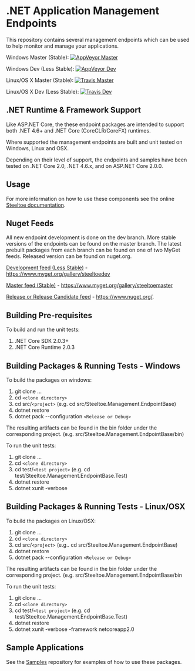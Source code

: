 # .NET Application Management Endpoints

This repository contains several management endpoints which can be used to help monitor and manage your applications.

Windows Master (Stable): [![AppVeyor Master](https://ci.appveyor.com/api/projects/status/bvv4ukorhxtx7mkk/branch/master?svg=true)](https://ci.appveyor.com/project/steeltoe/management/branch/master)

Windows Dev (Less Stable): [![AppVeyor Dev](https://ci.appveyor.com/api/projects/status/bvv4ukorhxtx7mkk/branch/dev?svg=true)](https://ci.appveyor.com/project/steeltoe/management/branch/dev)

Linux/OS X Master (Stable): [![Travis Master](https://travis-ci.org/SteeltoeOSS/Management.svg?branch=master)](https://travis-ci.org/SteeltoeOSS/Management)

Linux/OS X Dev (Less Stable):  [![Travis Dev](https://travis-ci.org/SteeltoeOSS/Management.svg?branch=dev)](https://travis-ci.org/SteeltoeOSS/Management)

## .NET Runtime & Framework Support

Like ASP.NET Core, the these endpoint packages are intended to support both .NET 4.6+ and .NET Core (CoreCLR/CoreFX) runtimes.

Where supported the management endpoints are built and unit tested on Windows, Linux and OSX.

Depending on their level of support, the endpoints and samples have been tested on .NET Core 2.0, .NET 4.6.x, and on ASP.NET Core 2.0.0.

## Usage

For more information on how to use these components see the online [Steeltoe documentation](https://steeltoe.io/).

## Nuget Feeds

All new endpoint development is done on the dev branch. More stable versions of the endpoints can be found on the master branch. The latest prebuilt packages from each branch can be found on one of two MyGet feeds. Released version can be found on nuget.org.

[Development feed (Less Stable)](https://www.myget.org/gallery/steeltoedev) - https://www.myget.org/gallery/steeltoedev

[Master feed (Stable)](https://www.myget.org/gallery/steeltoemaster) - https://www.myget.org/gallery/steeltoemaster

[Release or Release Candidate feed](https://www.nuget.org/) - https://www.nuget.org/. 

## Building Pre-requisites

To build and run the unit tests:

1. .NET Core SDK 2.0.3+
1. .NET Core Runtime 2.0.3

## Building Packages & Running Tests - Windows

To build the packages on windows:

1. git clone ...
1. cd `<clone directory>`
1. cd src/`<project>` (e.g. cd src/Steeltoe.Management.EndpointBase)
1. dotnet restore
1. dotnet pack --configuration `<Release or Debug>`

The resulting artifacts can be found in the bin folder under the corresponding project. (e.g. src/Steeltoe.Management.EndpointBase/bin)

To run the unit tests:

1. git clone ...
1. cd `<clone directory>`
1. cd test/`<test project>` (e.g. cd test/Steeltoe.Management.EndpointBase.Test)
1. dotnet restore
1. dotnet xunit -verbose

## Building Packages & Running Tests - Linux/OSX

To build the packages on Linux/OSX: 

1. git clone ...
1. cd `<clone directory>`
1. cd src/`<project>` (e.g.. cd src/Steeltoe.Management.EndpointBase)
1. dotnet restore
1. dotnet pack --configuration `<Release or Debug>`

The resulting artifacts can be found in the bin folder under the corresponding project. (e.g. src/Steeltoe.Management.EndpointBase/bin

To run the unit tests:

1. git clone ...
1. cd `<clone directory>`
1. cd test/`<test project>` (e.g. cd test/Steeltoe.Management.EndpointBase.Test)
1. dotnet restore
1. dotnet xunit -verbose -framework netcoreapp2.0

## Sample Applications

See the [Samples](https://github.com/SteeltoeOSS/Samples) repository for examples of how to use these packages.
